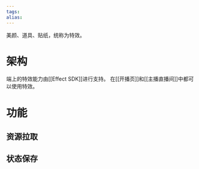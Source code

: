 ```yaml
---
tags: 
alias:
---
```

美颜、道具、贴纸，统称为特效。
# 架构
端上的特效能力由[[Effect SDK]]进行支持。
在[[开播页]]和[[主播直播间]]中都可以使用特效。
# 功能
## 资源拉取
## 状态保存
